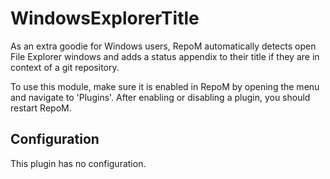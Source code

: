 # WindowsExplorerTitle

As an extra goodie for Windows users, RepoM automatically detects open File Explorer windows and adds a status appendix to their title if they are in context of a git repository.

To use this module, make sure it is enabled in RepoM by opening the menu and navigate to 'Plugins'. After enabling or disabling a plugin, you should restart RepoM.

## Configuration

This plugin has no configuration.

